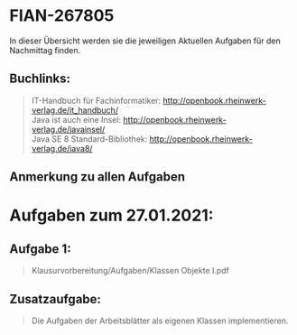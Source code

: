 # FIAN-267805
In dieser Übersicht werden sie die jeweiligen Aktuellen Aufgaben für den Nachmittag finden.

## Buchlinks:
> IT-Handbuch für Fachinformatiker: http://openbook.rheinwerk-verlag.de/it_handbuch/    
> Java ist auch eine Insel: http://openbook.rheinwerk-verlag.de/javainsel/   
> Java SE 8 Standard-Bibliothek: http://openbook.rheinwerk-verlag.de/java8/    

## Anmerkung zu allen Aufgaben

# Aufgaben zum 27.01.2021:

## Aufgabe 1:
> Klausurvorbereitung/Aufgaben/Klassen Objekte I.pdf

## Zusatzaufgabe:
> Die Aufgaben der Arbeitsblätter als eigenen Klassen implementieren.
